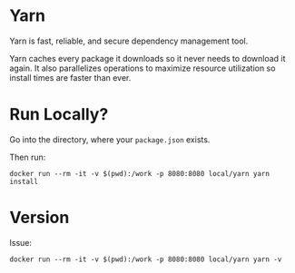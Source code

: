 # Yarn

Yarn is fast, reliable, and secure dependency management tool.

Yarn caches every package it downloads so it never needs to download it again. It also parallelizes operations to maximize resource utilization so install times are faster than ever.

# Run Locally?

Go into the directory, where your `package.json` exists.

Then run:

```
docker run --rm -it -v $(pwd):/work -p 8080:8080 local/yarn yarn install
```

# Version

Issue:

```
docker run --rm -it -v $(pwd):/work -p 8080:8080 local/yarn yarn -v
```
